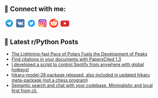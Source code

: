 ## 🔎 Connect with me:
[<img src="https://github.com/bullbesh/bullbesh/blob/main/images/Telegram.png" width="32" height="32" />](https://t.me/bullbesh)
[<img src="https://github.com/bullbesh/bullbesh/blob/main/images/VK.png" width="32" height="32" />](https://vk.com/bullbesh)
[<img src="https://github.com/bullbesh/bullbesh/blob/main/images/Twitter.png" width="32" height="32" />](https://twitter.com/bullbesh1)
[<img src="https://github.com/bullbesh/bullbesh/blob/main/images/Instagram.png" width="32" height="32" />](https://www.instagram.com/bullbesh)
[<img src="https://github.com/bullbesh/bullbesh/blob/main/images/Reddit.png" width="32" height="32" />](https://www.reddit.com/user/bullbesh)
[<img src="https://github.com/bullbesh/bullbesh/blob/main/images/YouTube.png" width="32" height="32" />](https://www.youtube.com/channel/UCtfjRs6uzgq5mfm8S06WTcg)

## 📕 Latest r/Python Posts
<!-- BLOG-POST-LIST:START -->
- [The Lightning-fast Pace of Polars Fuels the Development of Peaks](https://www.reddit.com/r/Python/comments/172b32q/the_lightningfast_pace_of_polars_fuels_the/)
- [Find citations in your documents with PapersCited 1.3](https://www.reddit.com/r/Python/comments/1728hbn/find_citations_in_your_documents_with_paperscited/)
- [I developed a script to control Spotify from anywhere with global hotkeys!](https://www.reddit.com/r/Python/comments/1725svi/i_developed_a_script_to_control_spotify_from/)
- [hikaru-model-28 package released, also included in updated hikaru meta-package &lpar;not a chess program&rpar;](https://www.reddit.com/r/Python/comments/1724wsy/hikarumodel28_package_released_also_included_in/)
- [Semantic search and chat with your codebase. Minimalistic and local first from cli.](https://www.reddit.com/r/Python/comments/1724qx1/semantic_search_and_chat_with_your_codebase/)
<!-- BLOG-POST-LIST:END -->

